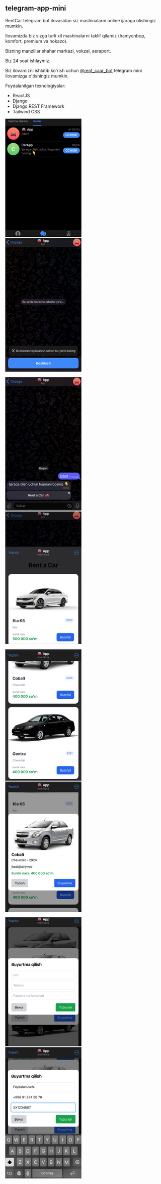 ## telegram-app-mini

RentCar telegram bot ilovasidan siz mashinalarni online ijaraga olishingiz mumkin.

Ilovamizda biz sizga turli xil mashinalarni taklif qilamiz (hamyonbop, komfort, premium va hokazo).

Bizning manzillar shahar markazi, vokzal, aeraport.

Biz 24 soat ishlaymiz.

Biz ilovamizni ishlatib ko'rish uchun [@rent_caar_bot](https://t.me/rent_caar_bot) telegram mini ilovamizga o'tishingiz mumkin.


Foydalanilgan texnologiyalar:
- ReactJS
- Django
- Django REST Framework
- Tailwind CSS


<p float="left">
  <img src="./assets/ilova1.jpg" width="48%" style="margin-right: 4%;" />
  <img src="./assets/ilova2.jpg" width="48%" />
</p>

<p float="left">
  <img src="./assets/ilova3.jpg" width="48%" style="margin-right: 4%;" />
  <img src="./assets/ilova4.jpg" width="48%" />
</p>

<p float="left">
  <img src="./assets/ilova5.jpg" width="48%" style="margin-right: 4%;" />
  <img src="./assets/ilova6.jpg" width="48%" />
</p>

<p float="left">
  <img src="./assets/ilova7.jpg" width="48%" style="margin-right: 4%;" />
  <img src="./assets/ilova8.jpg" width="48%" />
</p>

